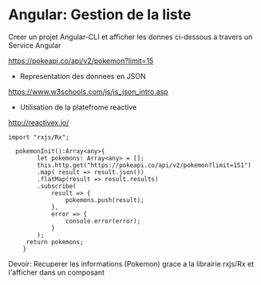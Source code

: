 # Angular: Gestion de la liste


Creer un projet Angular-CLI et afficher les donnes ci-dessous a travers un Service Angular 

https://pokeapi.co/api/v2/pokemon?limit=15


* Representation des donnees en JSON

https://www.w3schools.com/js/js_json_intro.asp

* Utilisation de la platefrome reactive

http://reactivex.io/

```
import "rxjs/Rx";
```

```
  pokemonInit():Array<any>{
        let pokemons: Array<any> = [];
        this.http.get("https://pokeapi.co/api/v2/pokemon?limit=151")
        .map( result => result.json())
        .flatMap(result => result.results)
        .subscribe(
            result => {
                pokemons.push(result);
            },
            error => {
                console.error(error);
            }
        );
     return pokemons;
    }
```

Devoir: Recuperer les informations (Pokemon) grace a la librairie rxjs/Rx et l'afficher dans un composant
